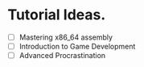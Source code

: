 # Tutorial Ideas.

- [ ] Mastering x86_64 assembly
- [ ] Introduction to Game Development
- [ ] Advanced Procrastination
